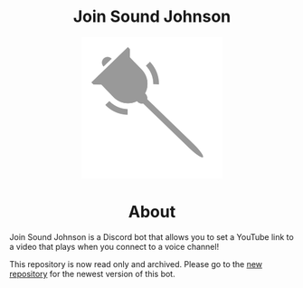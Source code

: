 <div align="center">
    <h1>Join Sound Johnson</h1>
    <img src="./icon.svg" width="250px">
</div>

<h1 align="center">About</h1>

Join Sound Johnson is a Discord bot that allows you to set a YouTube link to a video that plays when you connect to a voice channel!

This repository is now read only and archived. Please go to the [new repository](https://github.com/smallwoj/join-sound-johnson) for the newest version of this bot.
